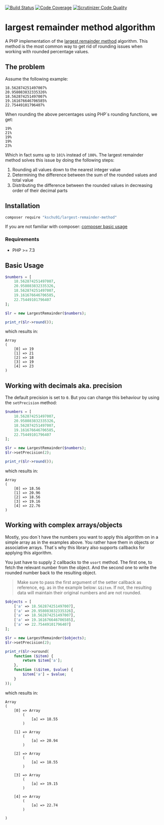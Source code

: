 [![Build Status](https://api.travis-ci.com/kschu91/largest-remainder-method.svg?branch=master&status=passed)](https://travis-ci.com/kschu91/largest-remainder-method)
[![Code Coverage](https://scrutinizer-ci.com/g/kschu91/largest-remainder-method/badges/coverage.png?b=master)](https://scrutinizer-ci.com/g/kschu91/largest-remainder-method/?branch=master)
[![Scrutinizer Code Quality](https://scrutinizer-ci.com/g/kschu91/largest-remainder-method/badges/quality-score.png?b=master)](https://scrutinizer-ci.com/g/kschu91/largest-remainder-method/?branch=master)

# largest remainder method algorithm

A PHP implementation of the [largest remainder method](https://en.wikipedia.org/wiki/Largest_remainder_method) algorithm. This method is the most common way to get rid of rounding issues when working with rounded percentage values.

## The problem

Assume the following example:
```
18.562874251497007%
20.958083832335326%
18.562874251497007%
19.161676646706585%
22.75449101796407%
```
When rounding the above percentages using PHP´s rounding functions, we get:

```
19%
21%
19%
19%
23%
```

Which in fact sums up to `101%` instead of `100%`. The largest remainder method solves this issue by doing the following steps:

1. Rounding all values down to the nearest integer value
2. Determining the difference between the sum of the rounded values and total value
3. Distributing the difference between the rounded values in decreasing order of their decimal parts

## Installation

```bash
composer require "kschu91/largest-remainder-method"
```

If you are not familiar with composer:
[composer basic usage](https://getcomposer.org/doc/01-basic-usage.md)

### Requirements
- PHP >= 7.3

## Basic Usage

```php
$numbers = [
    18.562874251497007,
    20.958083832335326,
    18.562874251497007,
    19.161676646706585,
    22.75449101796407
];

$lr = new LargestRemainder($numbers);

print_r($lr->round());
```
which results in:
```
Array
(
    [0] => 19
    [1] => 21
    [2] => 18
    [3] => 19
    [4] => 23
)
```

## Working with decimals aka. precision
The default precision is set to `0`. But you can change this behaviour by using the `setPrecision` method:
```php
$numbers = [
    18.562874251497007,
    20.958083832335326,
    18.562874251497007,
    19.161676646706585,
    22.75449101796407
];

$lr = new LargestRemainder($numbers);
$lr->setPrecision(2);

print_r($lr->round());
```
which results in:
```
Array
(
    [0] => 18.56
    [1] => 20.96
    [2] => 18.56
    [3] => 19.16
    [4] => 22.76
)
```

## Working with complex arrays/objects
Mostly, you don´t have the numbers you want to apply this algorithm on in a simple array as in the examples above. You rather have them in objects or associative arrays.
That´s why this library also supports callbacks for applying this algorithm.

You just have to supply 2 callbacks to the `usort` method. The first one, to fetch the relevant number from the object. And the second one to write the rounded number back to the resulting object.

> Make sure to pass the first argument of the setter callback as reference, eg. as in the example below: `&$item`. If not, the resulting data will maintain their original numbers and are not rounded.

```php
$objects = [
    ['a' => 18.562874251497007],
    ['a' => 20.958083832335326],
    ['a' => 18.562874251497007],
    ['a' => 19.161676646706585],
    ['a' => 22.75449101796407]
];

$lr = new LargestRemainder($objects);
$lr->setPrecision(2);

print_r($lr->uround(
    function ($item) {
        return $item['a'];
    },
    function (&$item, $value) {
        $item['a'] = $value;
    }
));
```

which results in:
```
Array
(
    [0] => Array
        (
            [a] => 18.55
        )

    [1] => Array
        (
            [a] => 20.94
        )

    [2] => Array
        (
            [a] => 18.55
        )

    [3] => Array
        (
            [a] => 19.15
        )

    [4] => Array
        (
            [a] => 22.74
        )

)
```